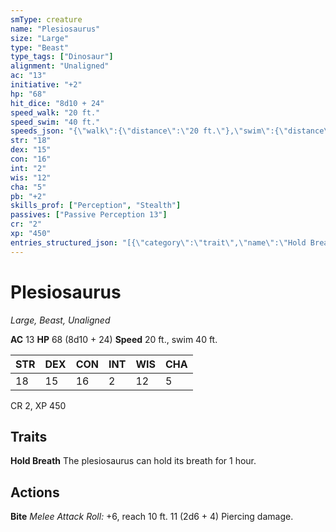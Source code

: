 ```yaml
---
smType: creature
name: "Plesiosaurus"
size: "Large"
type: "Beast"
type_tags: ["Dinosaur"]
alignment: "Unaligned"
ac: "13"
initiative: "+2"
hp: "68"
hit_dice: "8d10 + 24"
speed_walk: "20 ft."
speed_swim: "40 ft."
speeds_json: "{\"walk\":{\"distance\":\"20 ft.\"},\"swim\":{\"distance\":\"40 ft.\"}}"
str: "18"
dex: "15"
con: "16"
int: "2"
wis: "12"
cha: "5"
pb: "+2"
skills_prof: ["Perception", "Stealth"]
passives: ["Passive Perception 13"]
cr: "2"
xp: "450"
entries_structured_json: "[{\"category\":\"trait\",\"name\":\"Hold Breath\",\"text\":\"The plesiosaurus can hold its breath for 1 hour.\"},{\"category\":\"action\",\"name\":\"Bite\",\"text\":\"*Melee Attack Roll:* +6, reach 10 ft. 11 (2d6 + 4) Piercing damage.\",\"kind\":\"Melee Attack Roll\",\"to_hit\":\"+6\",\"range\":\"10 ft\",\"damage\":\"11 (2d6 + 4) Piercing\"}]"
---
```


# Plesiosaurus
*Large, Beast, Unaligned*

**AC** 13
**HP** 68 (8d10 + 24)
**Speed** 20 ft., swim 40 ft.

| STR | DEX | CON | INT | WIS | CHA |
| --- | --- | --- | --- | --- | --- |
| 18 | 15 | 16 | 2 | 12 | 5 |

CR 2, XP 450

## Traits

**Hold Breath**
The plesiosaurus can hold its breath for 1 hour.

## Actions

**Bite**
*Melee Attack Roll:* +6, reach 10 ft. 11 (2d6 + 4) Piercing damage.
